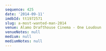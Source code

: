 ```yaml
---
sequence: 425
date: '2014-09-11'
imdbId: tt1972571
slug: a-most-wanted-man-2014
venue: Alamo Drafthouse Cinema - One Loudoun
venueNotes: null
medium: null
mediumNotes: null
---
```


